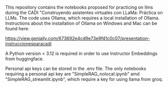 This repository contains the notebooks proposed for practicing on llms during the CADI 
"Construyendo asistentes virtuales con LLaMa: Práctica on LLMs. The code uses Ollama, which requires a local installation 
of Ollama. Instructions about the installation of Ollama on Windows and Mac can be found here:

https://view.genially.com/673692e4cd9e73e9f41c0c07/presentation-instruccionesparacadi

A Python version < 3.12 is required in order to use Instructor Embeddings from huggingface.

Personal api keys can be stored in the .env file. 
The only notebooks requiring a personal api key are "SimpleRAG_nolocal.ipynb" amd "SimpleRAG_streamlit.ipynb", which require a key for using llama from groq.  

